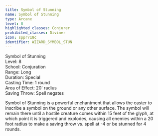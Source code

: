 ```yaml
---
title: Symbol of Stunning
name: Symbol of Stunning
type: Arcane
level: 8
highlighted_classes: Conjurer
prohibited_classes: Diviner
icon: sppr718c
identifier: WIZARD_SYMBOL_STUN
---
```

Symbol of Stunning  
Level: 8  
School: Conjuration  
Range: Long  
Duration: Special  
Casting Time: 1 round  
Area of Effect: 20' radius  
Saving Throw: Spell negates  
  
Symbol of Stunning is a powerful enchantment that allows the caster to inscribe a symbol on the ground or any other surface. The symbol will remain there until a hostile creature comes within 15 feet of the glyph, at which point it is triggered and explodes, causing all enemies within a 20 foot radius to make a saving throw vs. spell at -4 or be stunned for 4 rounds.  
